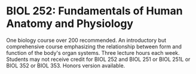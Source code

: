 # BIOL 252: Fundamentals of Human Anatomy and Physiology

One biology course over 200 recommended. An introductory but comprehensive course emphasizing the relationship between form and function of the body's organ systems. Three lecture hours each week. Students may not receive credit for BIOL 252 and BIOL 251 or BIOL 251L or BIOL 352 or BIOL 353. Honors version available.